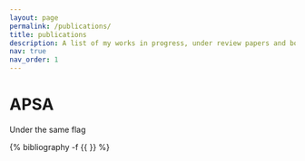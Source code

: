 ```yaml
---
layout: page
permalink: /publications/
title: publications
description: A list of my works in progress, under review papers and book chapters (papers available on request)
nav: true
nav_order: 1
---
```

<!-- _pages/publications.md -->
<div class="publications">

<h1> APSA </h1>
<p>Under the same flag</p>


 {% bibliography -f {{ }} %} 

</div>
